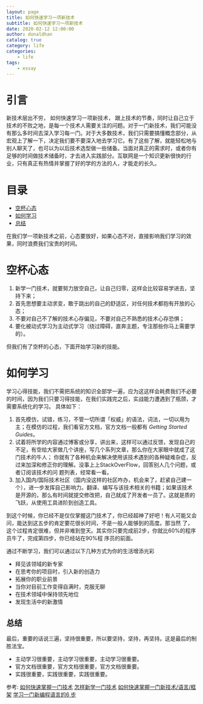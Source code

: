 ```yaml
---
layout: page
title: 如何快速学习一项新技术
subtitle: 如何快速学习一项新技术
date: 2020-02-12 12:00:00
author: donaldhan
catalog: true
category: life
categories:
    - life
tags:
    - essay
---
```


# 引言
新技术层出不穷， 如何快速学习一项新技术， 跟上技术的节奏，同时让自己立于技术的不败之地，是每一个技术人需要关注的问题。对于一门新技术，我们可能没有那么多时间去深入学习每一门。对于大多数技术，我们只需要搞懂概念部分，从宏观上了解一下，决定我们要不要深入地去学习它。有了这些了解，就能轻松地与别人聊天了，也可以为以后技术选型做一些储备。当面对真正的需求时，或者你有足够的时间做技术储备时，才去进入实践部分。互联网是一个知识更新很快的行业，只有真正有热情并掌握了好的学的方法的人，才能走的长久。

# 目录
* [空杯心态](#空杯心态)
* [如何学习](#如何学习)
* [总结](#总结)

在我们学一项新技术之前，心态要放好，如果心态不对，直接影响我们学习的效果，同时浪费我们宝贵的时间。
# 空杯心态

1. 新学一门技术，就要努力放空自己，让自己归零，这样会比较容易学进去，坚持下来；
2. 首先思想要主动求变，敢于跳出的自己的舒适区，对任何技术都抱有开放的心态；
3. 不要对自己不了解的技术心存偏见，不要对自己不熟悉的技术心存恐惧；
4. 要化被动式学习为主动式学习（绕过障碍，直奔主题，专注那些你马上需要学的）。

但我们有了空杯的心态，下面开始学习新的技能。

# 如何学习
学习心得技能，我们不需把系统的知识全部学一遍，应为这这样会耗费我们不必要的时间，因为我们只要习得技能，在我们实践完之后，实战能力遭遇到了瓶颈，才需要系统化的学习。
具体如下：

1. 首先模仿，试错，练习，不管一切所谓「权威」的语法，词法，一切以用为主；在模仿的过程，我们看官方文档，官方文档一般都有 *Getting Started Guides*。
2. 试着将所学的内容通过博客或分享，讲出来，这样可以通过反馈，发现自己的不足，有空给大家做几个讲座，写几个系列文章，那么你在大家眼中就成了这门技术的牛人；
你就有了各种机会来解决使用该技术遇到的各种疑难杂症，反过来加深和修正你的理解。没事上上StackOverFlow，回答别人几个问题，或者订阅该技术的问 题列表，经常看一看。
3. 加入国内/国际技术社区（国内没这样的社区咋办，机会来了，赶紧自己建一个），进一步发挥自己影响力。翻译、编写与该技术相关的书籍；如果该技术是开源的，那么有时间就提交修改把，自己就成了开发者一员了。这就是质的飞跃，从使用工具进阶到创造工具。

到这个时候，你已经不是仅仅掌握这门技术了，你已经超神了好吧！有人可能又会问，能达到这五步的肯定要花很长时间，不是一般人能够到的高度。那当然 了，这个过程肯定很难，但并非难到登天。其实你只要完成前2步，你就比60%的程序员牛了，完成第四步，你已经站在90%程 序员的前面。



通过不断学习，我们可以通过以下几种方式为你的生活增添光彩

* 拜见该领域的新专家
* 在思考你的项目时，引入新的创造力
* 拓展你的职业前景
* 当你对目前工作变得自满时，克服无聊
* 在技术领域中保持领先地位
* 发现生活中的新激情

## 总结

最后，重要的话说三遍，坚持很重要，所以要坚持，坚持，再坚持。这是最后的制胜法宝。

* 主动学习很重要，主动学习很重要，主动学习很重要。
* 官方文档很重要，官方文档很重要，官方文档很重要。
* 实践很重要，实践很重要，实践很重要。


参考:
[如何快速掌握一门技术][]
[怎样新学一门技术][]
[如何快速掌握一门新技术/语言/框架][]
[学习一门新编程语言的6 步][]

[怎样新学一门技术]:https://www.kancloud.cn/foruok/ramble_programmer/85791    "怎样新学一门技术"
[如何快速掌握一门技术]:https://zhuanlan.zhihu.com/p/19854703    "如何快速掌握一门技术"
[如何快速掌握一门新技术/语言/框架]:https://www.cnblogs.com/huang0925/p/4735689.html    "如何快速掌握一门新技术/语言/框架"

[学习一门新编程语言的6 步]:https://www.infoq.cn/article/OX2kyNvpp4dmhFSoLy90    "学习一门新编程语言的 6 步"

